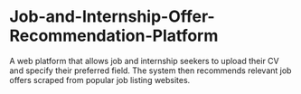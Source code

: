 # Job-and-Internship-Offer-Recommendation-Platform
A web platform that allows job and internship seekers to upload their CV and specify their preferred field. The system then recommends relevant job offers scraped from popular job listing websites.
